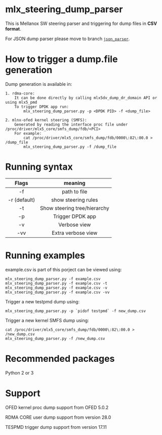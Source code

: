 # mlx_steering_dump_parser
This is Mellanox SW steering parser and triggering for dump files in **CSV format**.

For JSON dump parser please move to branch [`json_parser`](https://github.com/Mellanox/mlx_steering_dump/tree/json_parser).

How to trigger a dump.file generation
=====================================
Dump generation is available in:

    1. rdma-core:
        It can be done directly by calling mlx5dv_dump_dr_domain API or using mlx5_pmd
        To trigger DPDK app run:
            mlx_steering_dump_parser.py -p <DPDK PID> -f <dump_file>

    2. mlnx-ofed kernel steering (SMFS):
        Generated by reading the interface proc file under /proc/driver/mlx5_core/smfs_dump/fdb/<PCI>
        For example:
            cat /proc/driver/mlx5_core/smfs_dump/fdb/0000\:82\:00.0 > /dump_file
            mlx_steering_dump_parser.py -f /dump_file

Running syntax
================

| Flags | meaning |
| :---: | :---: |
|-f <PATH> | path to file |
|-r (default) | show steering rules|
| -t  | Show steering tree/hierarchy    |
| -p <DPDK PID> | Trigger DPDK app           |
| -v  | Verbose view               |
| -vv | Extra verbose view      |

Running examples
================

example.csv is part of this porject can be viewed using:

	mlx_steering_dump_parser.py -f example.csv    
	mlx_steering_dump_parser.py -f example.csv -t 
	mlx_steering_dump_parser.py -f example.csv -v 
	mlx_steering_dump_parser.py -f example.csv -vv

Trigger a new testpmd dump using:

	mlx_steering_dump_parser.py -p `pidof testpmd` -f new_dump.csv

Trigger a new kernel SMFS dump using:

	cat /proc/driver/mlx5_core/smfs_dump/fdb/0000\:82\:00.0 > /new_dump.csv
	mlx_steering_dump_parser.py -f /new_dump.csv

Recommended packages
==================
Python 2 or 3

Support
==================
OFED kernel proc dump support from OFED 5.0.2

RDMA CORE user dump support from version 28.0

TESPMD trigger dump support from version 17.11
